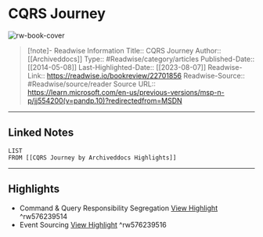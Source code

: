# CQRS Journey

![rw-book-cover](https://learn.microsoft.com/en-us/media/logos/logo-ms-social.png)
<br>
>[!note]- Readwise Information
>Title:: CQRS Journey
>Author:: [[Archiveddocs]]
>Type:: #Readwise/category/articles
>Published-Date:: [[2014-05-08]]
>Last-Highlighted-Date:: [[2023-08-07]]
>Readwise-Link:: https://readwise.io/bookreview/22701856
>Readwise-Source:: #Readwise/source/reader
>Source URL:: https://learn.microsoft.com/en-us/previous-versions/msp-n-p/jj554200(v=pandp.10)?redirectedfrom=MSDN
--- 

## Linked Notes
```dataview
LIST
FROM [[CQRS Journey by Archiveddocs Highlights]]
```

---

## Highlights
- Command & Query Responsibility Segregation [View Highlight](https://readwise.io/open/576239514) ^rw576239514
- Event Sourcing [View Highlight](https://readwise.io/open/576239516) ^rw576239516

